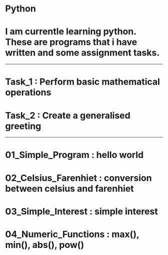 # Python
# I am currentle learning python. These are programs that i have written and some assignment tasks.

-------------------------------------------------------------------------------------------------------

# Task_1 : Perform basic mathematical operations
# Task_2 : Create a generalised greeting 

-------------------------------------------------------------------------------------------------------

# 01_Simple_Program : hello world
# 02_Celsius_Farenhiet : conversion between celsius and farenhiet
# 03_Simple_Interest : simple interest
# 04_Numeric_Functions : max(), min(), abs(), pow()
